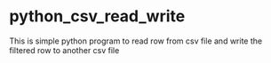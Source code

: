 # python_csv_read_write
This is simple python program to read row from csv file and write the filtered row to another csv file
